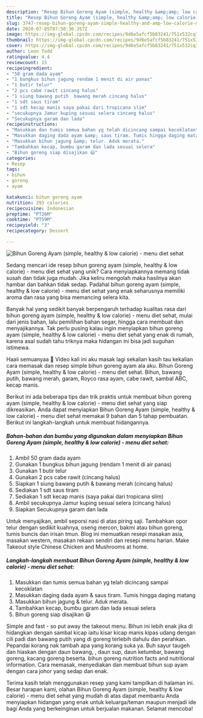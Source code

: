 ```yaml
---
description: "Resep Bihun Goreng Ayam (simple, healthy &amp;amp; low calorie) - menu diet sehat yang Bisa Manjain Lidah"
title: "Resep Bihun Goreng Ayam (simple, healthy &amp;amp; low calorie) - menu diet sehat yang Bisa Manjain Lidah"
slug: 3747-resep-bihun-goreng-ayam-simple-healthy-and-amp-low-calorie-menu-diet-sehat-yang-bisa-manjain-lidah
date: 2020-07-05T07:50:36.357Z
image: https://img-global.cpcdn.com/recipes/9d6e5afcf5b83241/751x532cq70/bihun-goreng-ayam-simple-healthy-low-calorie-menu-diet-sehat-foto-resep-utama.jpg
thumbnail: https://img-global.cpcdn.com/recipes/9d6e5afcf5b83241/751x532cq70/bihun-goreng-ayam-simple-healthy-low-calorie-menu-diet-sehat-foto-resep-utama.jpg
cover: https://img-global.cpcdn.com/recipes/9d6e5afcf5b83241/751x532cq70/bihun-goreng-ayam-simple-healthy-low-calorie-menu-diet-sehat-foto-resep-utama.jpg
author: Leon Todd
ratingvalue: 4.4
reviewcount: 15
recipeingredient:
- "50 gram dada ayam"
- "1 bungkus bihun jagung rendam 1 menit di air panas"
- "1 butir telur"
- "2 pcs cabe rawit cincang halus"
- "1 siung bawang putih  bawang merah cincang halus"
- "1 sdt saus tiram"
- "1 sdt kecap manis saya pakai dari tropicana slim"
- "secukupnya Jamur kuping sesuai selera cincang halus"
- "Secukupnya garam dan lada"
recipeinstructions:
- "Masukkan dan tumis semua bahan yg telah dicincang sampai kecoklatan"
- "Masukkan daging dada ayam &amp; saus tiram. Tumis hingga daging matang"
- "Masukkan bihun jagung &amp; telur. Aduk merata."
- "Tambahkan kecap, bumbu garam dan lada sesuai selera"
- "Bihun goreng siap disajikan 😃"
categories:
- Resep
tags:
- bihun
- goreng
- ayam

katakunci: bihun goreng ayam 
nutrition: 293 calories
recipecuisine: Indonesian
preptime: "PT26M"
cooktime: "PT59M"
recipeyield: "3"
recipecategory: Dessert

---
```



![Bihun Goreng Ayam (simple, healthy &amp; low calorie) - menu diet sehat](https://img-global.cpcdn.com/recipes/9d6e5afcf5b83241/751x532cq70/bihun-goreng-ayam-simple-healthy-low-calorie-menu-diet-sehat-foto-resep-utama.jpg)

Sedang mencari ide resep bihun goreng ayam (simple, healthy &amp; low calorie) - menu diet sehat yang unik? Cara menyiapkannya memang tidak susah dan tidak juga mudah. Jika keliru mengolah maka hasilnya akan hambar dan bahkan tidak sedap. Padahal bihun goreng ayam (simple, healthy &amp; low calorie) - menu diet sehat yang enak seharusnya memiliki aroma dan rasa yang bisa memancing selera kita.

Banyak hal yang sedikit banyak berpengaruh terhadap kualitas rasa dari bihun goreng ayam (simple, healthy &amp; low calorie) - menu diet sehat, mulai dari jenis bahan, lalu pemilihan bahan segar, hingga cara membuat dan menyajikannya. Tak perlu pusing kalau ingin menyiapkan bihun goreng ayam (simple, healthy &amp; low calorie) - menu diet sehat yang enak di rumah, karena asal sudah tahu triknya maka hidangan ini bisa jadi suguhan istimewa.

Haaii semuanyaa 👋 Video kali ini aku masak lagi sekalian kasih tau kekalian cara memasak dan resep simple bihun goreng ayam ala aku. Bihun Goreng Ayam (simple, healthy &amp; low calorie) - menu diet sehat. Bihun, bawang putih, bawang merah, garam, Royco rasa ayam, cabe rawit, sambal ABC, kecap manis.


Berikut ini ada beberapa tips dan trik praktis untuk membuat bihun goreng ayam (simple, healthy &amp; low calorie) - menu diet sehat yang siap dikreasikan. Anda dapat menyiapkan Bihun Goreng Ayam (simple, healthy &amp; low calorie) - menu diet sehat memakai 9 bahan dan 5 tahap pembuatan. Berikut ini langkah-langkah untuk membuat hidangannya.

<!--inarticleads1-->

##### Bahan-bahan dan bumbu yang digunakan dalam menyiapkan Bihun Goreng Ayam (simple, healthy &amp; low calorie) - menu diet sehat:

1. Ambil 50 gram dada ayam
1. Gunakan 1 bungkus bihun jagung (rendam 1 menit di air panas)
1. Gunakan 1 butir telur
1. Gunakan 2 pcs cabe rawit (cincang halus)
1. Siapkan 1 siung bawang putih &amp; bawang merah (cincang halus)
1. Sediakan 1 sdt saus tiram
1. Sediakan 1 sdt kecap manis (saya pakai dari tropicana slim)
1. Ambil secukupnya Jamur kuping sesuai selera (cincang halus)
1. Siapkan Secukupnya garam dan lada


Untuk menyajikan, ambil seporsi nasi di atas piring saji. Tambahkan opor telur dengan sedikit kuahnya, oseng mercon, bakmi atau bihun goreng, tumis buncis dan irisan tmun. Blog ini memuatkan resepi masakan asia, masakan western, masakan rekaan sendiri dan resepi menu harian. Make Takeout style Chinese Chicken and Mushrooms at home. 

<!--inarticleads2-->

##### Langkah-langkah membuat Bihun Goreng Ayam (simple, healthy &amp; low calorie) - menu diet sehat:

1. Masukkan dan tumis semua bahan yg telah dicincang sampai kecoklatan
1. Masukkan daging dada ayam &amp; saus tiram. Tumis hingga daging matang
1. Masukkan bihun jagung &amp; telur. Aduk merata.
1. Tambahkan kecap, bumbu garam dan lada sesuai selera
1. Bihun goreng siap disajikan 😃


Simple and fast - so put away the takeout menu. Bihun ini lebih enak jika di hidangkan dengan sambal kicap iaitu kisar kicap manis kipas udang dengan cili padi dan bawang putih yang di goreng terlebih dahulu dan perahkan. Pepandai korang nak tambah apa yang korang suka ya. Buh sayur taugeh dan hiaskan dengan daun bawang, , daun sup, daun ketumbar, bawang goreng, kacang goreng beserta. bihun goreng nutrition facts and nutritional information. Cara memasak, menyediakan dan membuat bihun sup ayam dengan cara johor yang sedap dan enak. 

Terima kasih telah menggunakan resep yang kami tampilkan di halaman ini. Besar harapan kami, olahan Bihun Goreng Ayam (simple, healthy &amp; low calorie) - menu diet sehat yang mudah di atas dapat membantu Anda menyiapkan hidangan yang enak untuk keluarga/teman maupun menjadi ide bagi Anda yang berkeinginan untuk berjualan makanan. Selamat mencoba!
